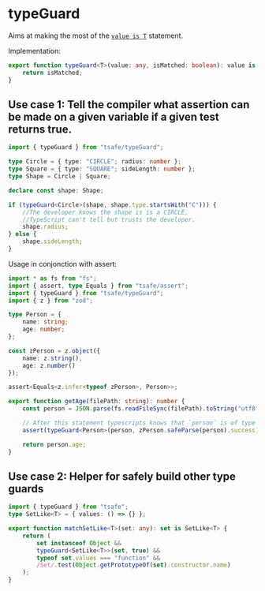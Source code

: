 # typeGuard

Aims at making the most of the [`value is T`](https://www.typescriptlang.org/docs/handbook/advanced-types.html#user-defined-type-guards) statement.

Implementation:

```typescript
export function typeGuard<T>(value: any, isMatched: boolean): value is T {
	return isMatched;
}
```

## Use case 1: Tell the compiler what assertion can be made on a given variable if a given test returns true.

```typescript
import { typeGuard } from "tsafe/typeGuard";

type Circle = { type: "CIRCLE"; radius: number };
type Square = { type: "SQUARE"; sideLength: number };
type Shape = Circle | Square;

declare const shape: Shape;

if (typeGuard<Circle>(shape, shape.type.startsWith("C"))) {
	//The developer knows the shape is is a CIRCLE,
	//TypeScript can't tell but trusts the developer.
	shape.radius;
} else {
	shape.sideLength;
}
```

Usage in conjonction with assert:

```typescript
import * as fs from "fs";
import { assert, type Equals } from "tsafe/assert";
import { typeGuard } from "tsafe/typeGuard";
import { z } from "zod";

type Person = {
    name: string;
    age: number;
};

const zPerson = z.object({
    name: z.string(),
    age: z.number()
});

assert<Equals<z.infer<typeof zPerson>, Person>>;

export function getAge(filePath: string): number {
    const person = JSON.parse(fs.readFileSync(filePath).toString("utf8")) as unknown;

    // After this statement typescripts knows that `person` is of type `Person`
    assert(typeGuard<Person>(person, zPerson.safeParse(person).success));

    return person.age;
}
```



## Use case 2: Helper for safely build other type guards

```typescript
import { typeGuard } from "tsafe";
type SetLike<T> = { values: () => {} };

export function matchSetLike<T>(set: any): set is SetLike<T> {
	return (
		set instanceof Object &&
		typeGuard<SetLike<T>>(set, true) &&
		typeof set.values === "function" &&
		/Set/.test(Object.getPrototypeOf(set).constructor.name)
	);
}
```
